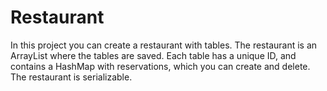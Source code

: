 # Restaurant
In this project you can create a restaurant with tables.
The restaurant is an ArrayList where the tables are saved.
Each table has a unique ID, and contains a HashMap with reservations, which you can create and delete.
The restaurant is serializable.
